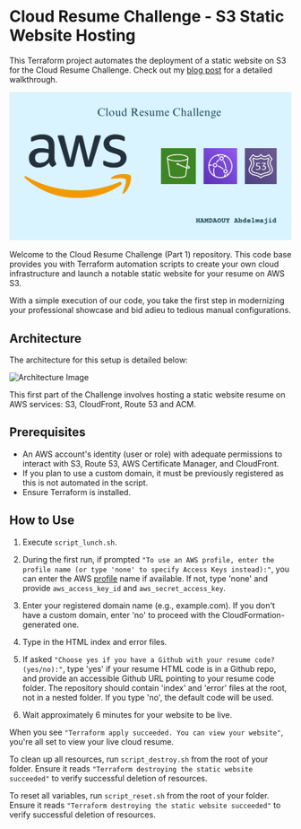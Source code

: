 # Cloud Resume Challenge - S3 Static Website Hosting
This Terraform project automates the deployment of a static website on S3 for the Cloud Resume Challenge. Check out my [blog post](https://devopsmajid.hashnode.dev/cloud-resume-challenge-part-1) for a detailed walkthrough.


![AWS Logo](./images/aws.png)



Welcome to the Cloud Resume Challenge (Part 1) repository. This code base provides you with Terraform automation scripts to create your own cloud infrastructure and launch a notable static website for your resume on AWS S3.

With a simple execution of our code, you take the first step in modernizing your professional showcase and bid adieu to tedious manual configurations.

## Architecture

The architecture for this setup is detailed below:

![Architecture Image](./images/architecture.avif)

This first part of the Challenge involves hosting a static website resume on AWS services: S3, CloudFront, Route 53 and ACM.

## Prerequisites

- An AWS account's identity (user or role) with adequate permissions to interact with S3, Route 53, AWS Certificate Manager, and CloudFront.
- If you plan to use a custom domain, it must be previously registered as this is not automated in the script.
- Ensure Terraform is installed.

## How to Use

1. Execute `script_lunch.sh`.
2. During the first run, if prompted `"To use an AWS profile, enter the profile name (or type 'none' to specify Access Keys instead):"`, you can enter the AWS [profile](https://docs.aws.amazon.com/cli/latest/userguide/cli-configure-files.html) name if available. If not, type 'none' and provide `aws_access_key_id` and `aws_secret_access_key`.

3. Enter your registered domain name (e.g., example.com). If you don't have a custom domain, enter 'no' to proceed with the CloudFormation-generated one.
4. Type in the HTML index and error files.
5. If asked `"Choose yes if you have a Github with your resume code? (yes/no):"`, type 'yes' if your resume HTML code is in a Github repo, and provide an accessible Github URL pointing to your resume code folder. The repository should contain 'index' and 'error' files at the root, not in a nested folder. If you type 'no', the default code will be used.
6. Wait approximately 6 minutes for your website to be live.

When you see `"Terraform apply succeeded. You can view your website"`, you're all set to view your live cloud resume.

To clean up all resources, run `script_destroy.sh` from the root of your folder. Ensure it reads `"Terraform destroying the static website succeeded"` to verify successful deletion of resources.


To reset all variables, run `script_reset.sh` from the root of your folder. Ensure it reads `"Terraform destroying the static website succeeded"` to verify successful deletion of resources.

